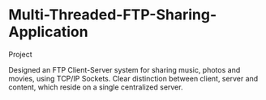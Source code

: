 # Multi-Threaded-FTP-Sharing-Application
Project

Designed an FTP Client-Server system for sharing music, photos and movies, using TCP/IP Sockets. Clear distinction between client, server 
and content, which reside on a single centralized server.
